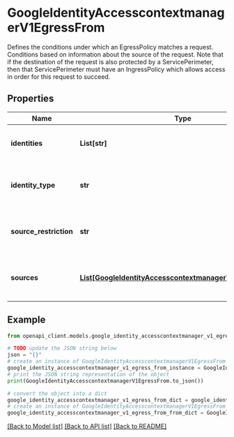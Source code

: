 # GoogleIdentityAccesscontextmanagerV1EgressFrom

Defines the conditions under which an EgressPolicy matches a request. Conditions based on information about the source of the request. Note that if the destination of the request is also protected by a ServicePerimeter, then that ServicePerimeter must have an IngressPolicy which allows access in order for this request to succeed.

## Properties

Name | Type | Description | Notes
------------ | ------------- | ------------- | -------------
**identities** | **List[str]** | A list of identities that are allowed access through this [EgressPolicy], in the format of &#x60;user:{email_id}&#x60; or &#x60;serviceAccount:{email_id}&#x60;. | [optional] 
**identity_type** | **str** | Specifies the type of identities that are allowed access to outside the perimeter. If left unspecified, then members of &#x60;identities&#x60; field will be allowed access. | [optional] 
**source_restriction** | **str** | Whether to enforce traffic restrictions based on &#x60;sources&#x60; field. If the &#x60;sources&#x60; fields is non-empty, then this field must be set to &#x60;SOURCE_RESTRICTION_ENABLED&#x60;. | [optional] 
**sources** | [**List[GoogleIdentityAccesscontextmanagerV1EgressSource]**](GoogleIdentityAccesscontextmanagerV1EgressSource.md) | Sources that this EgressPolicy authorizes access from. If this field is not empty, then &#x60;source_restriction&#x60; must be set to &#x60;SOURCE_RESTRICTION_ENABLED&#x60;. | [optional] 

## Example

```python
from openapi_client.models.google_identity_accesscontextmanager_v1_egress_from import GoogleIdentityAccesscontextmanagerV1EgressFrom

# TODO update the JSON string below
json = "{}"
# create an instance of GoogleIdentityAccesscontextmanagerV1EgressFrom from a JSON string
google_identity_accesscontextmanager_v1_egress_from_instance = GoogleIdentityAccesscontextmanagerV1EgressFrom.from_json(json)
# print the JSON string representation of the object
print(GoogleIdentityAccesscontextmanagerV1EgressFrom.to_json())

# convert the object into a dict
google_identity_accesscontextmanager_v1_egress_from_dict = google_identity_accesscontextmanager_v1_egress_from_instance.to_dict()
# create an instance of GoogleIdentityAccesscontextmanagerV1EgressFrom from a dict
google_identity_accesscontextmanager_v1_egress_from_from_dict = GoogleIdentityAccesscontextmanagerV1EgressFrom.from_dict(google_identity_accesscontextmanager_v1_egress_from_dict)
```
[[Back to Model list]](../README.md#documentation-for-models) [[Back to API list]](../README.md#documentation-for-api-endpoints) [[Back to README]](../README.md)


